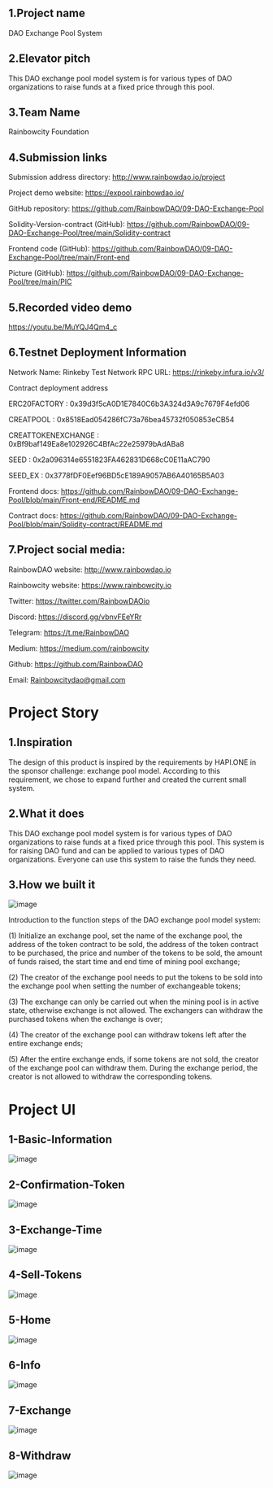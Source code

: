 
## 1.Project name

DAO Exchange Pool System

## 2.Elevator pitch

This DAO exchange pool model system is for various types of DAO organizations to raise funds at a fixed price through this pool.

## 3.Team Name

Rainbowcity Foundation

## 4.Submission links

Submission address directory:
http://www.rainbowdao.io/project

Project demo website:
https://expool.rainbowdao.io/

GitHub repository:
https://github.com/RainbowDAO/09-DAO-Exchange-Pool

Solidity-Version-contract (GitHub):
https://github.com/RainbowDAO/09-DAO-Exchange-Pool/tree/main/Solidity-contract

Frontend code (GitHub):
https://github.com/RainbowDAO/09-DAO-Exchange-Pool/tree/main/Front-end

Picture (GitHub):
https://github.com/RainbowDAO/09-DAO-Exchange-Pool/tree/main/PIC

## 5.Recorded video demo

https://youtu.be/MuYQJ4Qm4_c

## 6.Testnet Deployment Information

Network Name: Rinkeby Test Network
RPC URL: https://rinkeby.infura.io/v3/

Contract deployment address

ERC20FACTORY :
0x39d3f5cA0D1E7840C6b3A324d3A9c7679F4efd06

CREATPOOL :
0x8518Ead054286fC73a76bea45732f050853eCB54

CREATTOKENEXCHANGE :
0xBf9baf149Ea8e102926C4BfAc22e25979bAdABa8

SEED :
0x2a096314e6551823FA462831D668cC0E11aAC790

SEED_EX :
0x3778fDF0Eef96BD5cE189A9057AB6A40165B5A03

Frontend docs:
https://github.com/RainbowDAO/09-DAO-Exchange-Pool/blob/main/Front-end/README.md

Contract  docs:
https://github.com/RainbowDAO/09-DAO-Exchange-Pool/blob/main/Solidity-contract/README.md

## 7.Project social media:

RainbowDAO website: http://www.rainbowdao.io

Rainbowcity website: https://www.rainbowcity.io

Twitter:    https://twitter.com/RainbowDAOio

Discord:     https://discord.gg/vbnvFEeYRr

Telegram: https://t.me/RainbowDAO

Medium:   https://medium.com/rainbowcity

Github:    https://github.com/RainbowDAO

Email: Rainbowcitydao@gmail.com

#  Project Story

## 1.Inspiration

The design of this product is inspired by the requirements by HAPI.ONE in the sponsor challenge: exchange pool model. According to this requirement, we chose to expand further and created the current small system.

## 2.What it does

This DAO exchange pool model system is for various types of DAO organizations to raise funds at a fixed price through this pool. This system is for raising DAO fund and can be applied to various types of DAO organizations. Everyone can use this system to raise the funds they need.

## 3.How we built it

![image](https://raw.githubusercontent.com/RainbowDAO/09-DAO-Exchange-Pool/main/PIC/Logic-diagram.png)

Introduction to the function steps of the DAO exchange pool model system:

(1) Initialize an exchange pool, set the name of the exchange pool, the address of the token contract to be sold, the address of the token contract to be purchased, the price and number of the tokens to be sold, the amount of funds raised, the start time and end time of mining pool exchange;

(2) The creator of the exchange pool needs to put the tokens to be sold into the exchange pool when setting the number of exchangeable tokens;

(3) The exchange can only be carried out when the mining pool is in active state, otherwise exchange is not allowed. The exchangers can withdraw the purchased tokens when the exchange is over;

(4) The creator of the exchange pool can withdraw tokens left after the entire exchange ends;

(5) After the entire exchange ends, if some tokens are not sold, the creator of the exchange pool can withdraw them. During the exchange period, the creator is not allowed to withdraw the corresponding tokens.

#  Project UI

## 1-Basic-Information


![image](https://raw.githubusercontent.com/RainbowDAO/09-DAO-Exchange-Pool/main/PIC/1-Basic-Information.png)


## 2-Confirmation-Token


![image](https://raw.githubusercontent.com/RainbowDAO/09-DAO-Exchange-Pool/main/PIC/2-Confirmation-Token.png)


## 3-Exchange-Time


![image](https://raw.githubusercontent.com/RainbowDAO/09-DAO-Exchange-Pool/main/PIC/3-Exchange-Time.png)


## 4-Sell-Tokens


![image](https://raw.githubusercontent.com/RainbowDAO/09-DAO-Exchange-Pool/main/PIC/4-Sell-Tokens.png)


## 5-Home


![image](https://raw.githubusercontent.com/RainbowDAO/09-DAO-Exchange-Pool/main/PIC/5-Home.png)


## 6-Info


![image](https://raw.githubusercontent.com/RainbowDAO/09-DAO-Exchange-Pool/main/PIC/6-Info.png)


## 7-Exchange


![image](https://raw.githubusercontent.com/RainbowDAO/09-DAO-Exchange-Pool/main/PIC/7-Exchange.png)


## 8-Withdraw


![image](https://raw.githubusercontent.com/RainbowDAO/09-DAO-Exchange-Pool/main/PIC/8-Withdraw.png)
